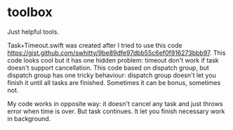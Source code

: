 # toolbox
Just helpful tools.

Task+Timeout.swift was created after I tried to use this code https://gist.github.com/swhitty/9be89dfe97dbb55c6ef0f916273bbb97. 
This code looks cool but it has one hidden problem: timeout don't work if task doesn't support cancellation.
This code based on dispatch group, but dispatch group has one tricky behaviour: dispatch group doesn't let you finish it until
all tasks are finished. Sometimes it can be bonus, sometimes not.

My code works in opposite way: it doesn't cancel any task and just throws error when time is over. But task continues. It let
you finish necessary work in background.
